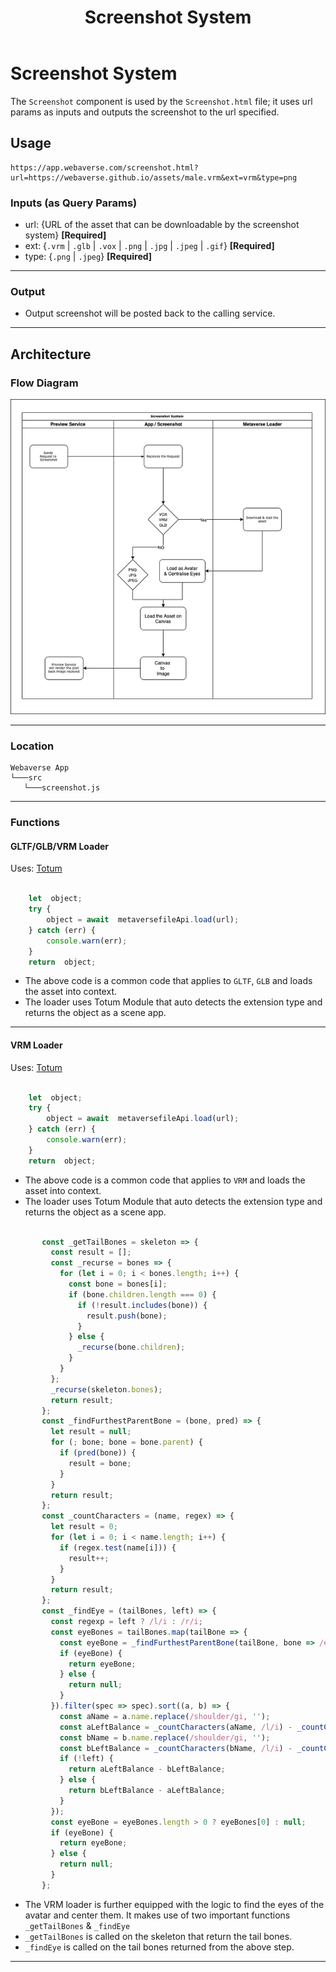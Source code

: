 ﻿---
id: screenshot-system
title: Screenshot System
---

# Screenshot System

The `Screenshot` component is used by the `Screenshot.html` file; it uses url params as inputs and outputs the screenshot to the url specified.

## Usage

```url
https://app.webaverse.com/screenshot.html?url=https://webaverse.github.io/assets/male.vrm&ext=vrm&type=png
```
### Inputs (as Query Params)
* url: {URL of the asset that can be downloadable by the screenshot system} **[Required]**
* ext: {`.vrm` | `.glb` | `.vox` | `.png` | `.jpg` | `.jpeg` | `.gif`} **[Required]**
* type: {`.png` | `.jpeg`} **[Required]**

---

### Output
* Output screenshot will be posted back to the calling service.

---

## Architecture

### Flow Diagram

![enter image description here](/img/Screenshot-Preview-Service.png)

---

### Location

```
Webaverse App
└───src
   └───screenshot.js
```

---

### Functions

#### GLTF/GLB/VRM Loader

Uses: [Totum](https://github.com/webaverse/totum) 

```js

	let  object;
	try {
		object = await  metaversefileApi.load(url);
	} catch (err) {
		console.warn(err);
	}
	return  object;

```
- The above code is a common code that applies to `GLTF`, `GLB` and loads the asset into context.
- The loader uses Totum Module that auto detects the extension type and returns the object as a scene app. 

---

#### VRM Loader

Uses: [Totum](https://github.com/webaverse/totum) 

```js

	let  object;
	try {
		object = await  metaversefileApi.load(url);
	} catch (err) {
		console.warn(err);
	}
	return  object;

```
- The above code is a common code that applies to `VRM` and loads the asset into context.
- The loader uses Totum Module that auto detects the extension type and returns the object as a scene app. 


```js

       const _getTailBones = skeleton => {
         const result = [];
         const _recurse = bones => {
           for (let i = 0; i < bones.length; i++) {
             const bone = bones[i];
             if (bone.children.length === 0) {
               if (!result.includes(bone)) {
                 result.push(bone);
               }
             } else {
               _recurse(bone.children);
             }
           }
         };
         _recurse(skeleton.bones);
         return result;
       };
       const _findFurthestParentBone = (bone, pred) => {
         let result = null;
         for (; bone; bone = bone.parent) {
           if (pred(bone)) {
             result = bone;
           }
         }
         return result;
       };
       const _countCharacters = (name, regex) => {
         let result = 0;
         for (let i = 0; i < name.length; i++) {
           if (regex.test(name[i])) {
             result++;
           }
         }
         return result;
       };
       const _findEye = (tailBones, left) => {
         const regexp = left ? /l/i : /r/i;
         const eyeBones = tailBones.map(tailBone => {
           const eyeBone = _findFurthestParentBone(tailBone, bone => /eye/i.test(bone.name) && regexp.test(bone.name.replace(/eye/gi, '')));
           if (eyeBone) {
             return eyeBone;
           } else {
             return null;
           }
         }).filter(spec => spec).sort((a, b) => {
           const aName = a.name.replace(/shoulder/gi, '');
           const aLeftBalance = _countCharacters(aName, /l/i) - _countCharacters(aName, /r/i);
           const bName = b.name.replace(/shoulder/gi, '');
           const bLeftBalance = _countCharacters(bName, /l/i) - _countCharacters(bName, /r/i);
           if (!left) {
             return aLeftBalance - bLeftBalance;
           } else {
             return bLeftBalance - aLeftBalance;
           }
         });
         const eyeBone = eyeBones.length > 0 ? eyeBones[0] : null;
         if (eyeBone) {
           return eyeBone;
         } else {
           return null;
         }
       };
   ```

- The VRM loader is further equipped with the logic to find the eyes of the avatar and center them. It makes use of two important functions `_getTailBones` & `_findEye`
- `_getTailBones` is called on the skeleton that return the tail bones.
- `_findEye` is called on the tail bones returned from the above step.

---
